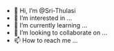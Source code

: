 - 👋 Hi, I’m @Sri-Thulasi
- 👀 I’m interested in ...
- 🌱 I’m currently learning ...
- 💞️ I’m looking to collaborate on ...
- 📫 How to reach me ...

<!---
Sri-Thulasi/Sri-Thulasi is a ✨ special ✨ repository because its `README.md` (this file) appears on your GitHub profile.
You can click the Preview link to take a look at your changes.
--->
